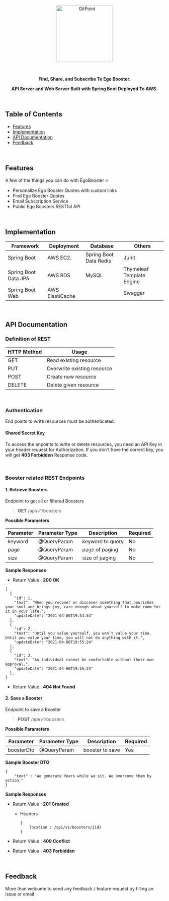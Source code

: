 </br>
<p align="center">
  <a href="http://egobooster.net/">
    <img alt="GitPoint" title="GitPoint" src="https://github.com/sohekim/egobooster/blob/master/src/main/resources/static/images/logoWithText.png" width="180">
  </a>
</p>

</br>
<p align="center">
  <b>Find, Share, and Subscribe To Ego Booster.</b>
  <p>
<p align="center">
  <b>API Server and Web Server Built with Spring Boot Deployed To AWS.</b>
</p>
</br>





## Table of Contents

- [Features](#features)
- [Implementation](#implementation)
- [API Documentation](#api)
- [Feedback](#feedback)
</br>




## Features 
A few of the things you can do with EgoBooster 🔥 
* Personalize Ego Booster Quotes with custom links
* Find Ego Booster Quotes
* Email Subscription Service
* Public Ego Boosters RESTful API
</br>




## Implementation

| Framework            | Deployment     | Database               | Others    |
| -------------------- |----------------| -----------------------| ----------|
| Spring Boot          | AWS EC2.       | Spring Boot Data Redis |Junit      |
| Spring Boot Data JPA | AWS RDS        | MySQL                  |Thymeleaf Template Engine |
| Spring Boot Web      | AWS ElastiCache|                        |Swagger    |

</br>




## API Documentation

### Definition of REST

| HTTP Method  | Usage           |
| ------------ |-----------------|
| GET          | Read existing resource        |
| PUT          | Overwrite existing resource    |
| POST         | Create new resource      |
| DELETE       | Delete given resource       |

</br>

### Authentication

End points to write resources must be authenticated. 

#### Shared Secret Key
To access the enpoints to write or delete resources, you need an API Key in your header request for Authorization. If you don't have the correct key, you will get **403 Forbidden** Response code.

</br>

### Booster related REST Endpoints

#### 1. Retrieve Boosters
Endpoint to get all or filtered Boosters
> **GET** /api/v1/boosters

**Possible Parameters**

| Parameter  | Parameter Type |Description      |Required     |
| -----------|----------------|-----------------|-------------| 
| keyword    | @QueryParam    |keyword to query |No           |
| page       | @QueryParam    |page of paging   |No           |
| size       | @QueryParam    |size of paging   |No           |


**Sample Responses**

- Return Value : **200 OK**
```
[
  {
    "id": 1,
    "text": "When you recover or discover something that nourishes your soul and brings joy, care enough about yourself to make room for it in your life.",
    "updateDate": "2021-04-06T19:54:54"
  },
  {
    "id": 2,
    "text": "Until you value yourself, you won’t value your time. Until you value your time, you will not do anything with it.",
    "updateDate": "2021-04-06T19:55:24"
  },
  {
    "id": 3,
    "text": "An individual cannot be comfortable without their own approval.",
    "updateDate": "2021-04-06T19:55:34"
  },
]
```

- Return Value : **404 Not Found**

#### 2. Save a Booster
Endpoint to save a Booster
> **POST** /api/v1/boosters

**Possible Parameters**


| Parameter  | Parameter Type |Description      |Required     |
| -----------|----------------|-----------------|-------------| 
| boosterDto | @QueryParam    |booster to save  |Yes          |

**Sample Booster DTO**

```
{
    "text" : "We generate fears while we sit. We overcome them by action."
}
```


**Sample Responses**

- Return Value : **201 Created**

  - Headers
  
    ```
    {
        location : /api/v1/boosters/{id}
    }
    ```

- Return Value : **409 Conflict**

- Return Value : **403 Forbidden**

</br>




## Feedback
More than welcome to send any feedback / feature request by filling an issue or email
